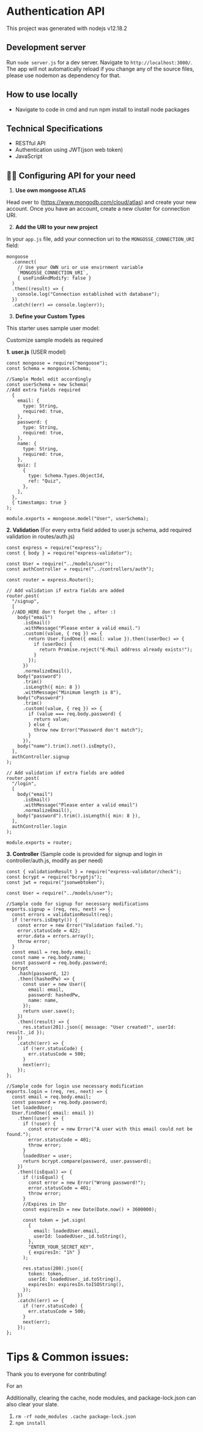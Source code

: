 # Authentication API

This project was generated with nodejs v12.18.2

## Development server

Run `node server.js` for a dev server. Navigate to `http://localhost:3000/`. The app will not automatically reload if you change any of the source files, please use nodemon as dependency for that.

## How to use locally 
* Navigate to code in cmd and run npm install to install node packages


## Technical Specifications
* RESTful API
* Authentication using JWT(json web token)
* JavaScript

## 👩‍🎤 Configuring API for your need

1. **Use own mongoose ATLAS**

Head over to (https://www.mongodb.com/cloud/atlas) and create your new account. Once you have an account, create a new cluster for connection URI.

2. **Add the URI to your new project**

In your `app.js` file, add your connection uri to the `MONGOSSE_CONNECTION_URI` field:

```
mongoose
  .connect(
    // Use your OWN uri or use envirnment variable
    `MONGOSSE_CONNECTION_URI`,
    { useFindAndModify: false }
  )
  .then((result) => {
    console.log("Connection established with database");
  })
  .catch((err) => console.log(err));
```
3. **Define your Custom Types**

This starter uses sample user model:

Customize sample models as required

**1. user.js** (USER model)


```
const mongoose = require("mongoose");
const Schema = mongoose.Schema;

//Sample Model edit accordingly
const userSchema = new Schema(
//Add extra fields required
  {
    email: {
      type: String,
      required: true,
    },
    password: {
      type: String,
      required: true,
    },
    name: {
      type: String,
      required: true,
    },
    quiz: [
      {
        type: Schema.Types.ObjectId,
        ref: "Quiz",
      },
    ],
  },
  { timestamps: true }
);

module.exports = mongoose.model("User", userSchema);
```

**2. Validation** (For every extra field added to user.js schema, add required validation in routes/auth.js)
```
const express = require("express");
const { body } = require("express-validator");

const User = require("../models/user");
const authController = require("../controllers/auth");

const router = express.Router();

// Add validation if extra fields are added
router.post(
  "/signup",
  [
  //ADD_HERE don't forget the , after :)
    body("email")
      .isEmail()
      .withMessage("Please enter a valid email.")
      .custom((value, { req }) => {
        return User.findOne({ email: value }).then((userDoc) => {
          if (userDoc) {
            return Promise.reject("E-Mail address already exists!");
          }
        });
      })
      .normalizeEmail(),
    body("password")
      .trim()
      .isLength({ min: 8 })
      .withMessage("Minimum length is 8"),
    body("cPassword")
      .trim()
      .custom((value, { req }) => {
        if (value === req.body.password) {
          return value;
        } else {
          throw new Error("Password don't match");
        }
      }),
    body("name").trim().not().isEmpty(),
  ],
  authController.signup
);

// Add validation if extra fields are added
router.post(
  "/login",
  [
    body("email")
      .isEmail()
      .withMessage("Please enter a valid email")
      .normalizeEmail(),
    body("password").trim().isLength({ min: 8 }),
  ],
  authController.login
);

module.exports = router;

```

**3. Controller** (Sample code is provided for signup and login in controller/auth.js, modify as per need)
```
const { validationResult } = require("express-validator/check");
const bcrypt = require("bcryptjs");
const jwt = require("jsonwebtoken");

const User = require("../models/user");

//Sample code for signup for necessary modifications
exports.signup = (req, res, next) => {
  const errors = validationResult(req);
  if (!errors.isEmpty()) {
    const error = new Error("Validation failed.");
    error.statusCode = 422;
    error.data = errors.array();
    throw error;
  }
  const email = req.body.email;
  const name = req.body.name;
  const password = req.body.password;
  bcrypt
    .hash(password, 12)
    .then((hashedPw) => {
      const user = new User({
        email: email,
        password: hashedPw,
        name: name,
      });
      return user.save();
    })
    .then((result) => {
      res.status(201).json({ message: "User created!", userId: result._id });
    })
    .catch((err) => {
      if (!err.statusCode) {
        err.statusCode = 500;
      }
      next(err);
    });
};

//Sample code for login use necessary modification
exports.login = (req, res, next) => {
  const email = req.body.email;
  const password = req.body.password;
  let loadedUser;
  User.findOne({ email: email })
    .then((user) => {
      if (!user) {
        const error = new Error("A user with this email could not be found.");
        error.statusCode = 401;
        throw error;
      }
      loadedUser = user;
      return bcrypt.compare(password, user.password);
    })
    .then((isEqual) => {
      if (!isEqual) {
        const error = new Error("Wrong password!");
        error.statusCode = 401;
        throw error;
      }
      //Expires in 1hr
      const expiresIn = new Date(Date.now() + 3600000);

      const token = jwt.sign(
        {
          email: loadedUser.email,
          userId: loadedUser._id.toString(),
        },
        "ENTER_YOUR_SECRET_KEY",
        { expiresIn: "1h" }
      );

      res.status(200).json({
        token: token,
        userId: loadedUser._id.toString(),
        expiresIn: expiresIn.toISOString(),
      });
    })
    .catch((err) => {
      if (!err.statusCode) {
        err.statusCode = 500;
      }
      next(err);
    });
};

```

# Tips & Common issues:

Thank you to everyone for contributing!

For an

Additionally, clearing the cache, node modules, and package-lock.json can also clear your slate. 
1. `rm -rf node_modules .cache package-lock.json`
2. `npm install`


